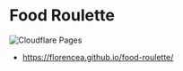 # Food Roulette

![Cloudflare Pages](https://github.com/Florencea/food-roulette/actions/workflows/build.yml/badge.svg)

- <https://florencea.github.io/food-roulette/>
